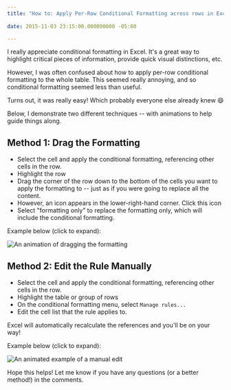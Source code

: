 ```yaml
---
title: "How to: Apply Per-Row Conditional Formatting across rows in Excel 2013"
 
date: 2015-11-03 23:15:00.000000000 -05:00

---
```

I really appreciate conditional formatting in Excel. It's a great way to highlight critical pieces of information, provide quick visual distinctions, etc.

However, I was often confused about how to apply per-row conditional formatting to the whole table. This seemed really annoying, and so conditional formatting seemed less than useful.

Turns out, it was really easy! Which probably everyone else already knew :smile:

Below, I demonstrate two different techniques -- with animations to help guide things along.

## Method 1: Drag the Formatting

* Select the cell and apply the conditional formatting, referencing other cells in the row.
* Highlight the row
* Drag the corner of the row down to the bottom of the cells you want to apply the formatting to -- just as if you were going to replace all the content.
* However, an icon appears in the lower-right-hand corner. Click this icon
* Select "formatting only" to replace the formatting only, which will include the conditional formatting.

Example below (click to expand):

![An animation of dragging the formatting]({{site.post-images}}/Excel_ApplyConditionalFormattingAcrossRows_Method1_DragFormatting.gif)

## Method 2: Edit the Rule Manually

* Select the cell and apply the conditional formatting, referencing other cells in the row.
* Highlight the table or group of rows
* On the conditional formatting menu, select `Manage rules...`
* Edit the cell list that the rule applies to.

Excel will automatically recalculate the references and you'll be on your way!

Example below (click to expand):

![An animated example of a manual edit]({{site.post-images}}/Excel_ApplyConditionalFormattingAcrossRows_Method2_ManuallyEdit.gif)

Hope this helps! Let me know if you have any questions (or a better method!) in the comments.
